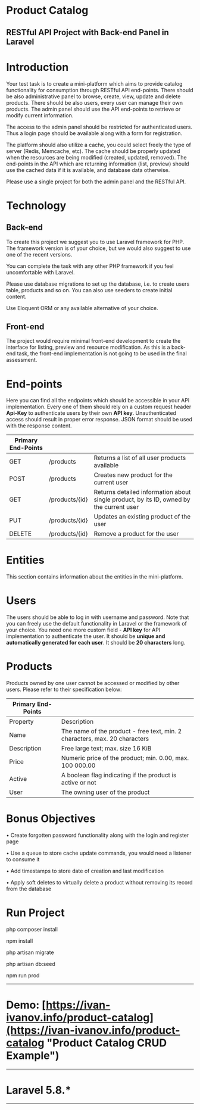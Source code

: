 # Product Catalog
## RESTful API Project with Back-end Panel in Laravel

# Introduction

Your test task is to create a mini-platform which aims to provide catalog functionality for
consumption through RESTful API end-points. There should be also administrative panel to
browse, create, view, update and delete products. There should be also users, every user can
manage their own products. The admin panel should use the API end-points to retrieve or modify
current information.

The access to the admin panel should be restricted for authenticated users. Thus a login page
should be available along with a form for registration.

The platform should also utilize a cache, you could select freely the type of server (Redis,
Memcache, etc). The cache should be properly updated when the resources are being modified
(created, updated, removed). The end-points in the API which are returning information (list,
preview) should use the cached data if it is available, and database data otherwise.

Please use a single project for both the admin panel and the RESTful API.

# Technology

## Back-end

To create this project we suggest you to use Laravel framework for PHP. The framework version is
of your choice, but we would also suggest to use one of the recent versions.

You can complete the task with any other PHP framework if you feel uncomfortable with Laravel.

Please use database migrations to set up the database, i.e. to create users table, products and so
on. You can also use seeders to create initial content.

Use Eloquent ORM or any available alternative of your choice.

## Front-end

The project would require minimal front-end development to create the interface for listing,
preview and resource modification. As this is a back-end task, the front-end implementation is not
going to be used in the final assessment.

# End-points
Here you can find all the endpoints which should be accessible in your API implementation. Every
one of them should rely on a custom request header **Api-Key** to authenticate users by their own
**API key**. Unauthenticated access should result in proper error response. JSON format should be
used with the response content.

| Primary End-Points |||
| ------------- |---------------|-------|
| GET      | /products      | Returns a list of all user products available |
| POST     | /products      | Creates new product for the current user |
| GET      | /products/{id} | Returns detailed information about single product, by its ID, owned by the current user |
| PUT      | /products/{id} | Updates an existing product of the user |
| DELETE   | /products/{id} | Remove a product for the user |

# Entities

This section contains information about the entities in the mini-platform.

# Users

The users should be able to log in with username and password. Note that you can freely use the
default functionality in Laravel or the framework of your choice. You need one more custom field -
**API key** for API implementation to authenticate the user. It should be **unique and automatically
generated for each user**. It should be **20 characters** long.

# Products

Products owned by one user cannot be accessed or modified by other users. Please refer to their
specification below:

| Primary End-Points ||
| ------------- |---------------|
| Property      | Description      |
| Name     | The name of the product - free text, min. 2 characters, max. 20 characters      |
| Description      | Free large text; max. size 16 KiB |
| Price      | Numeric price of the product; min. 0.00, max. 100 000.00 |
| Active   | A boolean flag indicating if the product is active or not |
| User   | The owning user of the product |

# Bonus Objectives
• Create forgotten password functionality along with the login and register page

• Use a queue to store cache update commands, you would need a listener to consume it

• Add timestamps to store date of creation and last modification

• Apply soft deletes to virtually delete a product without removing its record from the database

# Run Project

php composer install

npm install

php artisan migrate

php artisan db:seed

npm run prod

---

# Demo: [https://ivan-ivanov.info/product-catalog](https://ivan-ivanov.info/product-catalog "Product Catalog CRUD Example")

---

# Laravel 5.8.*

---